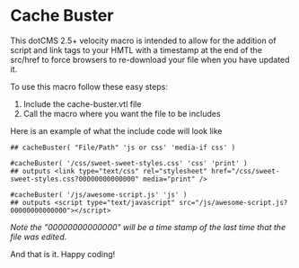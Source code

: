 Cache Buster
====================

This dotCMS 2.5+ velocity macro is intended to allow for the addition of script and link tags to your HMTL with a timestamp at the end of the src/href to force browsers to re-download your file when you have updated it. 

To use this macro follow these easy steps:

1. Include the cache-buster.vtl file
2. Call the macro where you want the file to be includes

Here is an example of what the include code will look like

```
## cacheBuster( "File/Path" 'js or css' 'media-if css' )

#cacheBuster( '/css/sweet-sweet-styles.css' 'css' 'print' )
## outputs <link type="text/css" rel="stylesheet" href="/css/sweet-sweet-styles.css?00000000000000" media="print" />

#cacheBuster( '/js/awesome-script.js' 'js' )
## outputs <script type="text/javascript" src="/js/awesome-script.js?00000000000000"></script>
```

_Note the "00000000000000" will be a time stamp of the last time that the file was edited._

And that is it. Happy coding!
